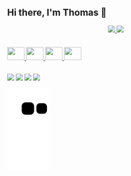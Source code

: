 ## Hi there, I'm Thomas 👋

<div>
  <a href="https://github.com/thomasluizon">
<p align="center">
  <img height="180em" src="https://github-readme-stats.vercel.app/api?username=thomasluizon&count_private=true&show_icons=true&theme=tokyonight&include_all_commits=true"/>
  <img height="180em" src="https://github-readme-stats.vercel.app/api/top-langs/?username=thomasluizon&langs_count=16&theme=tokyonight"/>
</p>
</div>
  <div style="display: inline_block"><br>
    <img width="40" height="30" src="https://cdn.jsdelivr.net/gh/devicons/devicon/icons/html5/html5-original.svg">
    <img width="40" height="30" src="https://cdn.jsdelivr.net/gh/devicons/devicon/icons/css3/css3-original.svg">
    <img width="40" height="30" src="https://cdn.jsdelivr.net/gh/devicons/devicon/icons/javascript/javascript-original.svg">
    <img width="40" height="30" src="https://cdn.jsdelivr.net/gh/devicons/devicon/icons/vuejs/vuejs-original.svg">
  </div>

  ##
  
  <div>
    <a href="mailto:thomaslrgregorio@gmail.com" target="_blank"><img src="https://img.shields.io/badge/Gmail-D14836?style=for-the-badge&logo=gmail&logoColor=white" target="_blank"></a>
    <a href="https://discordapp.com/users/240554157503807490" target="_blank"><img src="https://img.shields.io/badge/Discord-7289DA?style=for-the-badge&logo=discord&logoColor=white" target="_blank"></a>
    <a href="https://www.linkedin.com/in/thomas-luizon/" target="_blank"><img src="https://img.shields.io/badge/LinkedIn-0077B5?style=for-the-badge&logo=linkedin&logoColor=white" target="_blank"></a>
    <a href="https://www.instagram.com/thomasluizon/" target="_blank"><img src="https://img.shields.io/badge/Instagram-E4405F?style=for-the-badge&logo=instagram&logoColor=white" target="_blank"></a>
  </div>
  
  ![snake gif](https://github.com/thomasluizon/thomasluizon/blob/output/github-contribution-grid-snake.svg)
